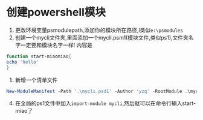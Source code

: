 # 创建powershell模块

1. 更改环境变量psmodulepath,添加你的模块所在路径,l类似`e:\psmodules`
2. 创建一个mycli文件夹,里面添加一个mycli.psm1(模块文件,类似ps1),文件夹名字一定要和模块名字一样!
内容是

```powershell
function start-miaomiao{
echo 'hello'
}
```

1. 新增一个清单文件

```powershell
New-ModuleManifest -Path '.\mycli.psd1' -Author 'yzq' -RootModule .\mycli.psm1 -Description 'This is a template module.'
```

4. 在全局的ps1文件中加入`import-module mycli`,然后就可以在命令行输入start-miao了
